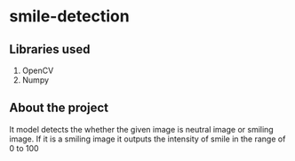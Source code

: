 # smile-detection
## Libraries used
1. OpenCV
2. Numpy

## About the project
It model detects the whether the given image is neutral image or smiling image. If it is a smiling image it outputs the intensity of smile
in the range of 0 to 100
